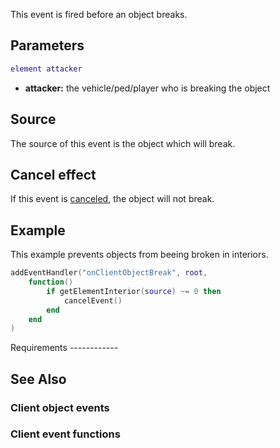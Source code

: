 This event is fired before an object breaks.

Parameters
----------

``` lua
element attacker
```

-   **attacker:** the vehicle/ped/player who is breaking the object

Source
------

The source of this event is the object which will break.

Cancel effect
-------------

If this event is [canceled](/docs/event_system#canceling.md "wikilink"), the object will not break.

Example
-------

<section class="client" name="Client" show="true">
This example prevents objects from beeing broken in interiors.

``` lua
addEventHandler("onClientObjectBreak", root,
    function()
        if getElementInterior(source) ~= 0 then
            cancelEvent()
        end
    end
)
```

</section>
Requirements
------------

See Also
--------

### Client object events

### Client event functions
